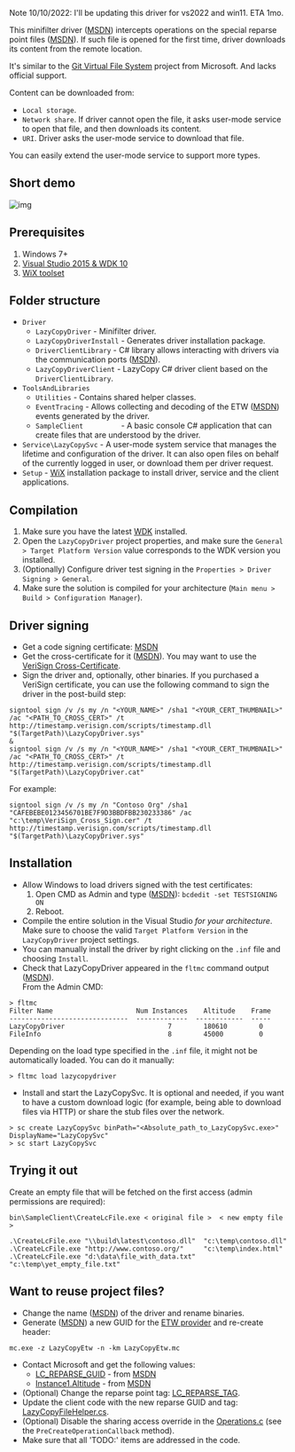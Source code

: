 Note 10/10/2022: I'll be updating this driver for vs2022 and win11. ETA 1mo.

This minifilter driver ([MSDN](https://msdn.microsoft.com/en-us/library/windows/hardware/ff540402%28v=vs.85%29.aspx?f=255&MSPPError=-2147217396)) intercepts operations on the special reparse point files ([MSDN](https://msdn.microsoft.com/en-us/library/windows/desktop/aa365503(v=vs.85).aspx)). If such file is opened for the first time, driver downloads its content from the remote location.

It's similar to the [Git Virtual File System](https://github.com/Microsoft/GVFS) project from Microsoft. And lacks official support.

Content can be downloaded from:
* `Local storage`.
* `Network share`. If driver cannot open the file, it asks user-mode service to open that file, and then downloads its content.
* `URI`. Driver asks the user-mode service to download that file.

You can easily extend the user-mode service to support more types.

Short demo
-------

![img](https://github.com/aleksk/LazyCopy/blob/master/demo.gif)

Prerequisites
-------

1. Windows 7+
2. [Visual Studio 2015 & WDK 10](https://developer.microsoft.com/en-us/windows/hardware/windows-driver-kit)
3. [WiX toolset](https://wix.codeplex.com/releases/view/624906)

Folder structure
-------

- `Driver`
  - `LazyCopyDriver`        - Minifilter driver.
  - `LazyCopyDriverInstall` - Generates driver installation package.
  - `DriverClientLibrary`   - C# library allows interacting with drivers via the communication ports ([MSDN](https://msdn.microsoft.com/en-us/library/windows/hardware/ff541931(v=vs.85).aspx)).
  - `LazyCopyDriverClient`  - LazyCopy C# driver client based on the `DriverClientLibrary`.
- `ToolsAndLibraries`
  - `Utilities`             - Contains shared helper classes.
  - `EventTracing`          - Allows collecting and decoding of the ETW ([MSDN](https://msdn.microsoft.com/en-us/library/windows/desktop/bb968803(v=vs.85).aspx)) events generated by the driver.
  - `SampleClient         ` - A basic console C# application that can create files that are understood by the driver.
- `Service\LazyCopySvc`     - A user-mode system service that manages the lifetime and configuration of the driver. It can also open files on behalf of the currently logged in user, or download them per driver request.
- `Setup`                   - [WiX](http://wixtoolset.org/) installation package to install driver, service and the client applications.

Compilation
-------

1. Make sure you have the latest [WDK](https://developer.microsoft.com/en-us/windows/hardware/windows-driver-kit) installed.
2. Open the `LazyCopyDriver` project properties, and make sure the `General > Target Platform Version` value corresponds to the WDK version you installed.
3. (Optionally) Configure driver test signing in the `Properties > Driver Signing > General`.
4. Make sure the solution is compiled for your architecture (`Main menu > Build > Configuration Manager`).

Driver signing
-------

* Get a code signing certificate: [MSDN](https://msdn.microsoft.com/en-us/library/windows/hardware/hh801887.aspx)
* Get the cross-certificate for it ([MSDN](https://msdn.microsoft.com/en-us/library/windows/hardware/dn170454(v=vs.85).aspx)). You may want to use the [VeriSign Cross-Certificate](http://go.microsoft.com/fwlink/p/?linkid=321787).
* Sign the driver and, optionally, other binaries.
  If you purchased a VeriSign certificate, you can use the following command to sign the driver in the post-build step:
```
signtool sign /v /s my /n "<YOUR_NAME>" /sha1 "<YOUR_CERT_THUMBNAIL>" /ac "<PATH_TO_CROSS_CERT>" /t http://timestamp.verisign.com/scripts/timestamp.dll "$(TargetPath)\LazyCopyDriver.sys"
&
signtool sign /v /s my /n "<YOUR_NAME>" /sha1 "<YOUR_CERT_THUMBNAIL>" /ac "<PATH_TO_CROSS_CERT>" /t http://timestamp.verisign.com/scripts/timestamp.dll "$(TargetPath)\LazyCopyDriver.cat"
```
For example:
```
signtool sign /v /s my /n "Contoso Org" /sha1 "CAFEBEBE0123456701BE7F9D3BBDFBB230233386" /ac "c:\temp\VeriSign_Cross_Sign.cer" /t http://timestamp.verisign.com/scripts/timestamp.dll "$(TargetPath)\LazyCopyDriver.sys"
```

Installation
-------

* Allow Windows to load drivers signed with the test certificates:
   1. Open CMD as Admin and type ([MSDN](https://msdn.microsoft.com/en-us/library/windows/hardware/ff553484(v=vs.85).aspx)): `bcdedit -set TESTSIGNING ON`
   2. Reboot.
* Compile the entire solution in the Visual Studio <i>for your architecture</i>. Make sure to choose the valid `Target Platform Version` in the `LazyCopyDriver` project settings.
* You can manually install the driver by right clicking on the `.inf` file and choosing `Install`.
* Check that LazyCopyDriver appeared in the `fltmc` command output ([MSDN](https://msdn.microsoft.com/en-us/library/windows/hardware/ff548166(v=vs.85).aspx)).
<br/>From the Admin CMD:
```
> fltmc
Filter Name                     Num Instances    Altitude    Frame
------------------------------  -------------  ------------  -----
LazyCopyDriver                          7        180610        0
FileInfo                                8        45000         0
```
Depending on the load type specified in the `.inf` file, it might not be automatically loaded. You can do it manually:
```
> fltmc load lazycopydriver
```
* Install and start the LazyCopySvc. It is optional and needed, if you want to have a custom download logic (for example, being able to download files via HTTP) or share the stub files over the network.
```
> sc create LazyCopySvc binPath="<Absolute_path_to_LazyCopySvc.exe>" DisplayName="LazyCopySvc"
> sc start LazyCopySvc
```

Trying it out
-------

Create an empty file that will be fetched on the first access (admin permissions are required):
```
bin\SampleClient\CreateLcFile.exe < original file >  < new empty file >

.\CreateLcFile.exe "\\build\latest\contoso.dll"  "c:\temp\contoso.dll"
.\CreateLcFile.exe "http://www.contoso.org/"     "c:\temp\index.html"
.\CreateLcFile.exe "d:\data\file_with_data.txt"  "c:\temp\yet_empty_file.txt"
```

Want to reuse project files?
-------

* Change the name ([MSDN](Driver/LazyCopyDriver/LazyCopyDriver.inf)) of the driver and rename binaries.
* Generate ([MSDN](https://msdn.microsoft.com/en-us/library/windows/desktop/aa385638(v=vs.85).aspx)) a new GUID for the [ETW provider](Driver/LazyCopyDriver/LazyCopyEtw.mc) and re-create header:
```
mc.exe -z LazyCopyEtw -n -km LazyCopyEtw.mc
```
* Contact Microsoft and get the following values:
  - [LC_REPARSE_GUID](Driver/LazyCopyDriver/LazyCopyDriver.c) - from [MSDN](https://msdn.microsoft.com/en-us/library/windows/hardware/dn641624(v=vs.85).aspx)
  - [Instance1.Altitude](Driver/LazyCopyDriver/LazyCopyDriver.inf) - from [MSDN](https://msdn.microsoft.com/en-us/library/windows/hardware/dn508284(v=vs.85).aspx)
* (Optional) Change the reparse point tag: [LC_REPARSE_TAG](Driver/LazyCopyDriver/Globals.h).
* Update the client code with the new reparse GUID and tag: [LazyCopyFileHelper.cs](Driver/LazyCopyDriverClient/LazyCopyFileHelper.cs).
* (Optional) Disable the sharing access override in the [Operations.c](Driver/LazyCopyDriver/Operations.c) (see the `PreCreateOperationCallback` method).
* Make sure that all 'TODO:' items are addressed in the code.
